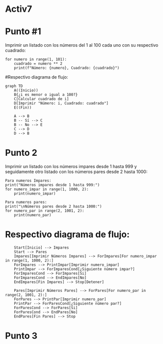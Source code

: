 # Activ7
# Punto #1
Imprimir un listado con los números del 1 al 100 cada uno con su respectivo cuadrado:

```
for numero in range(1, 101):
    cuadrado = numero ** 2
    print(f"Número: {numero}, Cuadrado: {cuadrado}")
```
#Respectivo diagrama de flujo:
```mermaid
graph TD
    A((Inicio))
    B{¿i es menor o igual a 100?}
    C[Calcular cuadrado de i]
    D[Imprimir "Número: i, Cuadrado: cuadrado"]
    E((Fin))

    A --> B
    B -- Sí --> C
    B -- No --> E
    C --> D
    D --> B

```


#  Punto 2
Imprimir un listado con los números impares desde 1 hasta 999 y seguidamente otro listado con los números pares desde 2 hasta 1000:

```
Para numeros Impares:
print("Números impares desde 1 hasta 999:")
for numero_impar in range(1, 1000, 2):
    print(numero_impar)

Para numeros pares:
print("\nNúmeros pares desde 2 hasta 1000:")
for numero_par in range(2, 1001, 2):
    print(numero_par)
```
# Respectivo diagrama de flujo:

```mermaid
    Start[Inicio] --> Impares
    Start --> Pares
    Impares[Imprimir Números Impares] --> ForImpares[For numero_impar in range(1, 1000, 2):]
    ForImpares --> PrintImpar[Imprimir numero_impar]
    PrintImpar --> ForImparesCond[¿Siguiente número impar?]
    ForImparesCond --> ForImpares[Si]
    ForImparesCond --> EndImpares[No]
    EndImpares[Fin Impares] --> Stop[Detener]

    Pares[Imprimir Números Pares] --> ForPares[For numero_par in range(2, 1001, 2):]
    ForPares --> PrintPar[Imprimir numero_par]
    PrintPar --> ForParesCond[¿Siguiente número par?]
    ForParesCond --> ForPares[Si]
    ForParesCond --> EndPares[No]
    EndPares[Fin Pares] --> Stop
```
#  Punto 3
